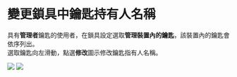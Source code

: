 # 變更鎖具中鑰匙持有人名稱

具有**管理者**鑰匙的使用者，在鎖具設定選取**管理裝置內的鑰匙**，該裝置內的鑰匙會依序列出。  
選取鑰匙向左滑動，點選**修改**圖示修改鑰匙指有人名稱。

![](https://userstartw.files.wordpress.com/2018/12/Screenshot_2018-12-21-14-09-09-676_com.userstar.phonekey.png) ![](https://userstartw.files.wordpress.com/2018/12/Screenshot_2018-12-25-15-54-04-911_com.userstar.phonekey.png)


